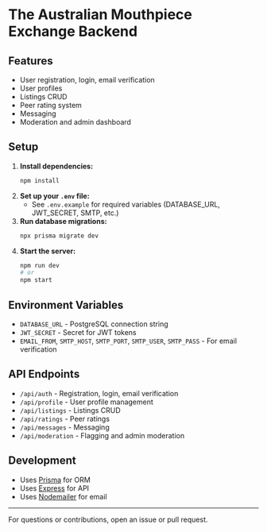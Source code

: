 # The Australian Mouthpiece Exchange Backend

## Features
- User registration, login, email verification
- User profiles
- Listings CRUD
- Peer rating system
- Messaging
- Moderation and admin dashboard

## Setup

1. **Install dependencies:**
   ```sh
   npm install
   ```
2. **Set up your `.env` file:**
   - See `.env.example` for required variables (DATABASE_URL, JWT_SECRET, SMTP, etc.)
3. **Run database migrations:**
   ```sh
   npx prisma migrate dev
   ```
4. **Start the server:**
   ```sh
   npm run dev
   # or
   npm start
   ```

## Environment Variables
- `DATABASE_URL` - PostgreSQL connection string
- `JWT_SECRET` - Secret for JWT tokens
- `EMAIL_FROM`, `SMTP_HOST`, `SMTP_PORT`, `SMTP_USER`, `SMTP_PASS` - For email verification

## API Endpoints
- `/api/auth` - Registration, login, email verification
- `/api/profile` - User profile management
- `/api/listings` - Listings CRUD
- `/api/ratings` - Peer ratings
- `/api/messages` - Messaging
- `/api/moderation` - Flagging and admin moderation

## Development
- Uses [Prisma](https://www.prisma.io/) for ORM
- Uses [Express](https://expressjs.com/) for API
- Uses [Nodemailer](https://nodemailer.com/) for email

---

For questions or contributions, open an issue or pull request. 